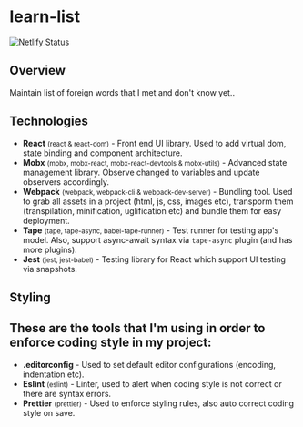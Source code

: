 # learn-list

[![Netlify Status](https://api.netlify.com/api/v1/badges/110ef092-5a38-465d-ae5f-b7afc2e5cd2e/deploy-status)](https://app.netlify.com/sites/vocalist/deploys)

## Overview

Maintain list of foreign words that I met and don't know yet..

## Technologies

-   **React** <small>(react & react-dom)</small> - Front end UI library. Used to add virtual dom, state binding and component architecture.
-   **Mobx** <small>(mobx, mobx-react, mobx-react-devtools & mobx-utils)</small> - Advanced state management library. Observe changed to variables and update observers accordingly.
-   **Webpack** <small>(webpack, webpack-cli & webpack-dev-server)</small> - Bundling tool. Used to grab all assets in a project (html, js, css, images etc), transporm them (transpilation, minification, uglification etc) and bundle them for easy deployment.
-   **Tape** <small>(tape, tape-async, babel-tape-runner)</small> - Test runner for testing app's model. Also, support async-await syntax via `tape-async` plugin (and has more plugins).
-   **Jest** <small>(jest, jest-babel)</small> - Testing library for React which support UI testing via snapshots.

## Styling

## These are the tools that I'm using in order to enforce coding style in my project:

-   **.editorconfig** - Used to set default editor configurations (encoding, indentation etc).
-   **Eslint** <small>(eslint)</small> - Linter, used to alert when coding style is not correct or there are syntax errors.
-   **Prettier** <small>(prettier)</small> - Used to enforce styling rules, also auto correct coding style on save.
